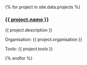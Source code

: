 {% for project in site.data.projects %}
  <h3><a href="{{ project.link }}">{{ project.name }}</a></h3>
  <p>{{ project.description }}</p>
  <p>Organisation:  {{ project.organisation }}</p>
  <p>Tools: {{ project.tools }}</p>
{% endfor %}
